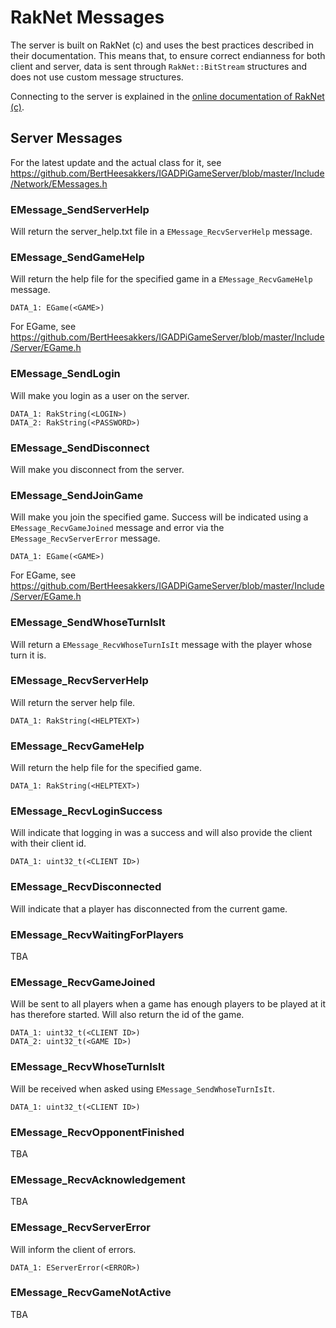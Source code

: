 # RakNet Messages
The server is built on RakNet (c) and uses the best practices described in their documentation. This means that, to ensure correct endianness for both client and server, data is sent through `RakNet::BitStream` structures and does not use custom message structures.

Connecting to the server is explained in the [online documentation of RakNet (c)](http://www.jenkinssoftware.com/raknet/manual/index.html).

## Server Messages
For the latest update and the actual class for it, see https://github.com/BertHeesakkers/IGADPiGameServer/blob/master/Include/Network/EMessages.h

### EMessage_SendServerHelp
Will return the server_help.txt file in a `EMessage_RecvServerHelp` message.

### EMessage_SendGameHelp
Will return the help file for the specified game in a `EMessage_RecvGameHelp` message.
```
DATA_1: EGame(<GAME>)
```
For EGame, see https://github.com/BertHeesakkers/IGADPiGameServer/blob/master/Include/Server/EGame.h

### EMessage_SendLogin
Will make you login as a user on the server.
```
DATA_1: RakString(<LOGIN>)
DATA_2: RakString(<PASSWORD>)
```

### EMessage_SendDisconnect
Will make you disconnect from the server.

### EMessage_SendJoinGame
Will make you join the specified game. Success will be indicated using a `EMessage_RecvGameJoined` message and error via the `EMessage_RecvServerError` message.
```
DATA_1: EGame(<GAME>)
```
For EGame, see https://github.com/BertHeesakkers/IGADPiGameServer/blob/master/Include/Server/EGame.h

### EMessage_SendWhoseTurnIsIt
Will return a `EMessage_RecvWhoseTurnIsIt` message with the player whose turn it is.

### EMessage_RecvServerHelp
Will return the server help file.
```
DATA_1: RakString(<HELPTEXT>)
```

### EMessage_RecvGameHelp
Will return the help file for the specified game.
```
DATA_1: RakString(<HELPTEXT>)
```

### EMessage_RecvLoginSuccess
Will indicate that logging in was a success and will also provide the client with their client id.
```
DATA_1: uint32_t(<CLIENT ID>)
```

### EMessage_RecvDisconnected
Will indicate that a player has disconnected from the current game.

### EMessage_RecvWaitingForPlayers
TBA

### EMessage_RecvGameJoined
Will be sent to all players when a game has enough players to be played at it has therefore started. Will also return the id of the game.
```
DATA_1: uint32_t(<CLIENT ID>)
DATA_2: uint32_t(<GAME ID>)
```

### EMessage_RecvWhoseTurnIsIt
Will be received when asked using `EMessage_SendWhoseTurnIsIt`.
```
DATA_1: uint32_t(<CLIENT ID>)
```

### EMessage_RecvOpponentFinished
TBA

### EMessage_RecvAcknowledgement
TBA

### EMessage_RecvServerError
Will inform the client of errors.
```
DATA_1: EServerError(<ERROR>)
```

### EMessage_RecvGameNotActive
TBA
